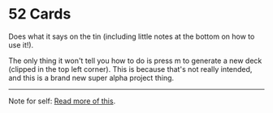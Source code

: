 # 52 Cards

Does what it says on the tin (including little notes at the bottom on how to use it!).

The only thing it won't tell you how to do is press m to generate a new deck (clipped in the top left corner). This is because that's not really intended, and this is a brand new super alpha project thing.

---

Note for self: [Read more of this](https://en.wikipedia.org/wiki/Standard_52-card_deck).
